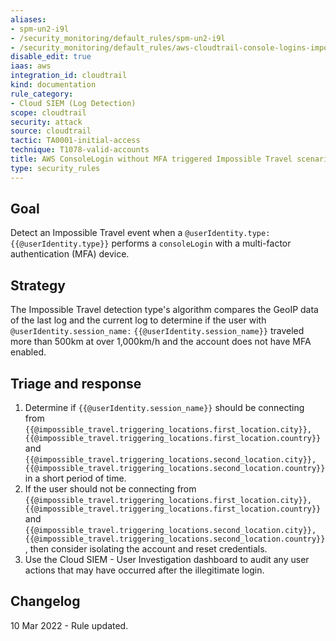 ```yaml
---
aliases:
- spm-un2-i9l
- /security_monitoring/default_rules/spm-un2-i9l
- /security_monitoring/default_rules/aws-cloudtrail-console-logins-impossible-travel-no-mfa
disable_edit: true
iaas: aws
integration_id: cloudtrail
kind: documentation
rule_category:
- Cloud SIEM (Log Detection)
scope: cloudtrail
security: attack
source: cloudtrail
tactic: TA0001-initial-access
technique: T1078-valid-accounts
title: AWS ConsoleLogin without MFA triggered Impossible Travel scenario
type: security_rules
---
```


## Goal
Detect an Impossible Travel event when a `@userIdentity.type:` `{{@userIdentity.type}}` performs a `consoleLogin` with a multi-factor authentication (MFA) device.

## Strategy
The Impossible Travel detection type's algorithm compares the GeoIP data of the last log and the current log to determine if the user with `@userIdentity.session_name:` `{{@userIdentity.session_name}}` traveled more than 500km at over 1,000km/h and the account does not have MFA enabled.

## Triage and response
1. Determine if `{{@userIdentity.session_name}}` should be connecting from  `{{@impossible_travel.triggering_locations.first_location.city}}, {{@impossible_travel.triggering_locations.first_location.country}}` and `{{@impossible_travel.triggering_locations.second_location.city}}, {{@impossible_travel.triggering_locations.second_location.country}}` in a short period of time.
2. If the user should not be connecting from `{{@impossible_travel.triggering_locations.first_location.city}}, {{@impossible_travel.triggering_locations.first_location.country}}` and `{{@impossible_travel.triggering_locations.second_location.city}}, {{@impossible_travel.triggering_locations.second_location.country}}`, then consider isolating the account and reset credentials.
3. Use the Cloud SIEM - User Investigation dashboard to audit any user actions that may have occurred after the illegitimate login. 

## Changelog
10 Mar 2022 - Rule updated.

